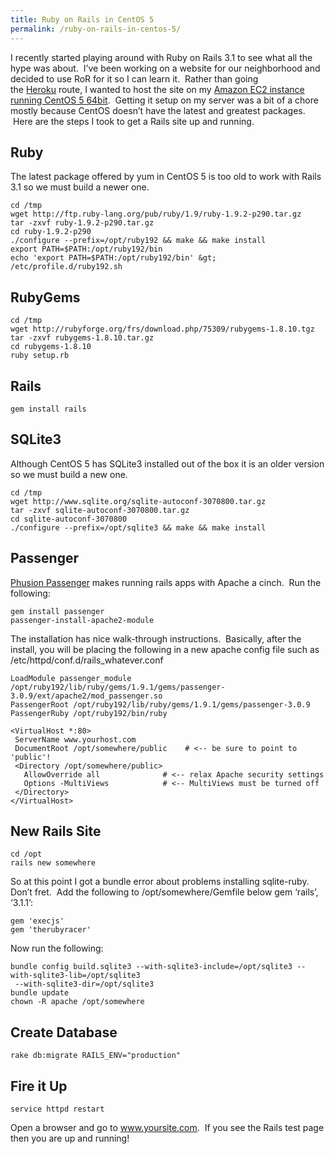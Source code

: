 ```yaml
---
title: Ruby on Rails in CentOS 5
permalink: /ruby-on-rails-in-centos-5/
---
```


I recently started playing around with Ruby on Rails 3.1 to see what all the hype was about.  I&#8217;ve been working on a website for our neighborhood and decided to use RoR for it so I can learn it.  Rather than going the <a href="http://www.heroku.com/" target="_blank">Heroku</a> route, I wanted to host the site on my <a href="/setup-lamp-server-amazon-ec2/" target="_blank">Amazon EC2 instance running CentOS 5 64bit</a>.  Getting it setup on my server was a bit of a chore mostly because CentOS doesn&#8217;t have the latest and greatest packages.  Here are the steps I took to get a Rails site up and running.

## Ruby

The latest package offered by yum in CentOS 5 is too old to work with Rails 3.1 so we must build a newer one.

```shell
cd /tmp
wget http://ftp.ruby-lang.org/pub/ruby/1.9/ruby-1.9.2-p290.tar.gz
tar -zxvf ruby-1.9.2-p290.tar.gz
cd ruby-1.9.2-p290
./configure --prefix=/opt/ruby192 && make && make install
export PATH=$PATH:/opt/ruby192/bin
echo 'export PATH=$PATH:/opt/ruby192/bin' &gt; /etc/profile.d/ruby192.sh
```

## RubyGems

```shell
cd /tmp
wget http://rubyforge.org/frs/download.php/75309/rubygems-1.8.10.tgz
tar -zxvf rubygems-1.8.10.tar.gz
cd rubygems-1.8.10
ruby setup.rb
```

## Rails

```shell
gem install rails
```

## SQLite3

Although CentOS 5 has SQLite3 installed out of the box it is an older version so we must build a new one.

```shell
cd /tmp
wget http://www.sqlite.org/sqlite-autoconf-3070800.tar.gz
tar -zxvf sqlite-autoconf-3070800.tar.gz
cd sqlite-autoconf-3070800
./configure --prefix=/opt/sqlite3 && make && make install
```

## Passenger

<a href="http://www.modrails.com/" target="_blank">Phusion Passenger</a> makes running rails apps with Apache a cinch.  Run the following:

```shell
gem install passenger
passenger-install-apache2-module
```

The installation has nice walk-through instructions.  Basically, after the install, you will be placing the following in a new apache config file such as /etc/httpd/conf.d/rails_whatever.conf

```
LoadModule passenger_module /opt/ruby192/lib/ruby/gems/1.9.1/gems/passenger-3.0.9/ext/apache2/mod_passenger.so
PassengerRoot /opt/ruby192/lib/ruby/gems/1.9.1/gems/passenger-3.0.9
PassengerRuby /opt/ruby192/bin/ruby

<VirtualHost *:80>
 ServerName www.yourhost.com
 DocumentRoot /opt/somewhere/public    # <-- be sure to point to 'public'!
 <Directory /opt/somewhere/public>
   AllowOverride all              # <-- relax Apache security settings
   Options -MultiViews            # <-- MultiViews must be turned off
 </Directory>
</VirtualHost>
```

## New Rails Site

```shell
cd /opt
rails new somewhere
```

So at this point I got a bundle error about problems installing sqlite-ruby. Don&#8217;t fret.  Add the following to /opt/somewhere/Gemfile below gem &#8216;rails&#8217;, &#8216;3.1.1&#8217;:

```shell
gem 'execjs'
gem 'therubyracer'
```

Now run the following:

```shell
bundle config build.sqlite3 --with-sqlite3-include=/opt/sqlite3 --with-sqlite3-lib=/opt/sqlite3
 --with-sqlite3-dir=/opt/sqlite3
bundle update
chown -R apache /opt/somewhere
```

## Create Database

```shell
rake db:migrate RAILS_ENV="production"
```

## Fire it Up

```shell
service httpd restart
```

Open a browser and go to www.yoursite.com.  If you see the Rails test page then you are up and running!
